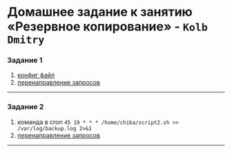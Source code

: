 # Домашнее задание к занятию «Резервное копирование» - `Kolb Dmitry`

### Задание 1
1. [конфиг файл](exercise_1/haproxy.cfg)
2. [перенаправление запросов](img/exercise_1.png)
---

### Задание 2

1. команда в cron ```45 19 * * * /home/chika/script2.sh >> /var/log/backup.log 2>&1```
2. [перенаправление запросов](img/exercise_2.png)

---
